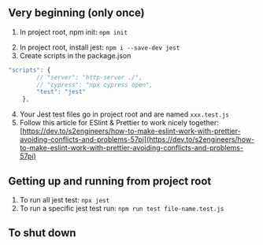 ## Very beginning (only once)

<!-- 1. Install http-server: `npm install http-server -g`
[Information on setting up local http-server](https://javascriptinfo.com/view/189740/how-to-run-html-file-on-localhost)-->

1. In project root, npm init: `npm init`
<!-- 3. In project root, install cypress: `npm install cypress --save-dev` -->
2. In project root, install jest: `npm i --save-dev jest`
3. Create scripts in the package.json

```js
"scripts": {
        // "server": "http-server ./",
        // "cypress": "npx cypress open",
        "test": "jest"
    },
```

<!-- 5. Place your Cypress test files in `./cypress/integration` -->

4. Your Jest test files go in project root and are named `xxx.test.js`
5. Follow this article for ESlint & Prettier to work nicely together: [https://dev.to/s2engineers/how-to-make-eslint-work-with-prettier-avoiding-conflicts-and-problems-57pi](https://dev.to/s2engineers/how-to-make-eslint-work-with-prettier-avoiding-conflicts-and-problems-57pi)

## Getting up and running from project root

<!-- 1. Start the http server: `npm run server` -->

1. To run all jest test: `npx jest`
2. To run a specific jest test run: `npm run test file-name.test.js`
   <!-- 3. Start the Cypress server: `npm cypress` -->
   <!-- 4. Use the cypress server to run the test file you want -->

## To shut down

<!-- 1. `crlt-C` the cypress server -->

<!-- 2. `crtl-C` the http server -->
